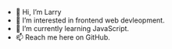 - 👋 Hi, I’m Larry
- 👀 I’m interested in frontend web devleopment.
- 🌱 I’m currently learning JavaScript.
- 📫 Reach me here on GitHub.

<!---
lrudemm/lrudemm is a ✨ special ✨ repository because its `README.md` (this file) appears on your GitHub profile.
You can click the Preview link to take a look at your changes.
--->
